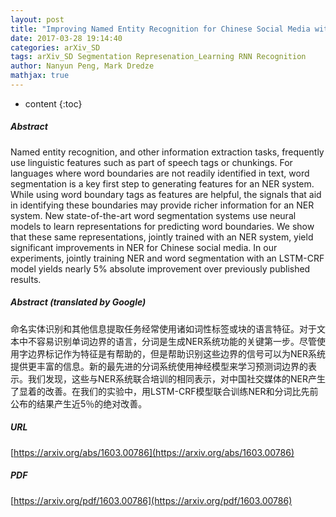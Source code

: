```yaml
---
layout: post
title: "Improving Named Entity Recognition for Chinese Social Media with Word Segmentation Representation Learning"
date: 2017-03-28 19:14:40
categories: arXiv_SD
tags: arXiv_SD Segmentation Represenation_Learning RNN Recognition
author: Nanyun Peng, Mark Dredze
mathjax: true
---
```


* content
{:toc}

##### Abstract
Named entity recognition, and other information extraction tasks, frequently use linguistic features such as part of speech tags or chunkings. For languages where word boundaries are not readily identified in text, word segmentation is a key first step to generating features for an NER system. While using word boundary tags as features are helpful, the signals that aid in identifying these boundaries may provide richer information for an NER system. New state-of-the-art word segmentation systems use neural models to learn representations for predicting word boundaries. We show that these same representations, jointly trained with an NER system, yield significant improvements in NER for Chinese social media. In our experiments, jointly training NER and word segmentation with an LSTM-CRF model yields nearly 5% absolute improvement over previously published results.

##### Abstract (translated by Google)
命名实体识别和其他信息提取任务经常使用诸如词性标签或块的语言特征。对于文本中不容易识别单词边界的语言，分词是生成NER系统功能的关键第一步。尽管使用字边界标记作为特征是有帮助的，但是帮助识别这些边界的信号可以为NER系统提供更丰富的信息。新的最先进的分词系统使用神经模型来学习预测词边界的表示。我们发现，这些与NER系统联合培训的相同表示，对中国社交媒体的NER产生了显着的改善。在我们的实验中，用LSTM-CRF模型联合训练NER和分词比先前公布的结果产生近5％的绝对改善。

##### URL
[https://arxiv.org/abs/1603.00786](https://arxiv.org/abs/1603.00786)

##### PDF
[https://arxiv.org/pdf/1603.00786](https://arxiv.org/pdf/1603.00786)

